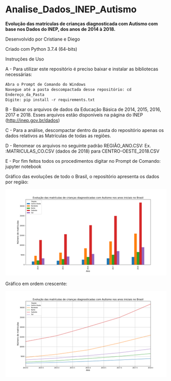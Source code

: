 # Analise_Dados_INEP_Autismo

**Evolução das matrículas de crianças diagnosticada com Autismo com base nos Dados do INEP, dos anos de 2014 à 2018.**

Desenvolvido por Cristiane e Diego

Criado com Python 3.7.4 (64-bits)

Instruções de Uso

A - Para utilizar este repositório é preciso baixar e instalar as bibliotecas necessárias:

    Abra o Prompt de Comando do Windows
    Navegue até a pasta descompactada desse repositório: cd Endereço_da_Pasta
    Digite: pip install -r requirements.txt 

B - Baixar os arquivos de dados da Educação Básica de 2014, 2015, 2016, 2017 e 2018. Esses arquivos estão disponíveis na página do INEP (http://inep.gov.br/dados)

C - Para a análise, descompactar dentro da pasta do repositório apenas os dados relativos as Matrículas de todas as regiôes.

D - Renomear os arquivos no seguinte padrão REGIÃO_ANO.CSV:
Ex. :MATRICULAS_CO.CSV (dados de 2018) para CENTRO-OESTE_2018.CSV

E - Por fim feitos todos os procedimentos digitar no Prompt de Comando: jupyter notebook

Gráfico das evoluções de todo o Brasil, o repositório apresenta os dados por região:

![Repo List](brasil_barras.png)

Gráfico em ordem crescente:

![Repo List](brasil_linhas.png)
